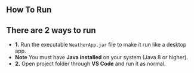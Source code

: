 ## How To Run

## There are 2 ways to run

- **1.** Run the executable `WeatherApp.jar` file to make it run like a desktop app.
- **Note** You must have **Java installed** on your system (Java 8 or higher).     
- **2.** Open project folder through **VS Code** and run it as normal. 
